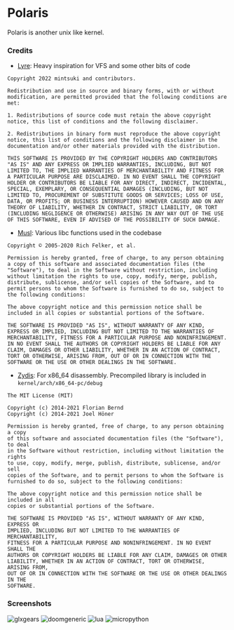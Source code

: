 # Polaris
Polaris is another unix like kernel.


### Credits
- [Lyre](https://github.com/lyre-os/lyre): Heavy inspiration for VFS and some other bits of code
```
Copyright 2022 mintsuki and contributors.

Redistribution and use in source and binary forms, with or without modification, are permitted provided that the following conditions are met:

1. Redistributions of source code must retain the above copyright notice, this list of conditions and the following disclaimer.

2. Redistributions in binary form must reproduce the above copyright notice, this list of conditions and the following disclaimer in the documentation and/or other materials provided with the distribution.

THIS SOFTWARE IS PROVIDED BY THE COPYRIGHT HOLDERS AND CONTRIBUTORS "AS IS" AND ANY EXPRESS OR IMPLIED WARRANTIES, INCLUDING, BUT NOT LIMITED TO, THE IMPLIED WARRANTIES OF MERCHANTABILITY AND FITNESS FOR A PARTICULAR PURPOSE ARE DISCLAIMED. IN NO EVENT SHALL THE COPYRIGHT HOLDER OR CONTRIBUTORS BE LIABLE FOR ANY DIRECT, INDIRECT, INCIDENTAL, SPECIAL, EXEMPLARY, OR CONSEQUENTIAL DAMAGES (INCLUDING, BUT NOT LIMITED TO, PROCUREMENT OF SUBSTITUTE GOODS OR SERVICES; LOSS OF USE, DATA, OR PROFITS; OR BUSINESS INTERRUPTION) HOWEVER CAUSED AND ON ANY THEORY OF LIABILITY, WHETHER IN CONTRACT, STRICT LIABILITY, OR TORT (INCLUDING NEGLIGENCE OR OTHERWISE) ARISING IN ANY WAY OUT OF THE USE OF THIS SOFTWARE, EVEN IF ADVISED OF THE POSSIBILITY OF SUCH DAMAGE.
```
- [Musl](https://musl.libc.org): Various libc functions used in the codebase
```
Copyright © 2005-2020 Rich Felker, et al.

Permission is hereby granted, free of charge, to any person obtaining
a copy of this software and associated documentation files (the
"Software"), to deal in the Software without restriction, including
without limitation the rights to use, copy, modify, merge, publish,
distribute, sublicense, and/or sell copies of the Software, and to
permit persons to whom the Software is furnished to do so, subject to
the following conditions:

The above copyright notice and this permission notice shall be
included in all copies or substantial portions of the Software.

THE SOFTWARE IS PROVIDED "AS IS", WITHOUT WARRANTY OF ANY KIND,
EXPRESS OR IMPLIED, INCLUDING BUT NOT LIMITED TO THE WARRANTIES OF
MERCHANTABILITY, FITNESS FOR A PARTICULAR PURPOSE AND NONINFRINGEMENT.
IN NO EVENT SHALL THE AUTHORS OR COPYRIGHT HOLDERS BE LIABLE FOR ANY
CLAIM, DAMAGES OR OTHER LIABILITY, WHETHER IN AN ACTION OF CONTRACT,
TORT OR OTHERWISE, ARISING FROM, OUT OF OR IN CONNECTION WITH THE
SOFTWARE OR THE USE OR OTHER DEALINGS IN THE SOFTWARE.
```
- [Zydis](https://github.com/zyantific/zydis): For x86_64 disassembly. Precompiled library is included in `kernel/arch/x86_64-pc/debug`
```
The MIT License (MIT)

Copyright (c) 2014-2021 Florian Bernd
Copyright (c) 2014-2021 Joel Höner

Permission is hereby granted, free of charge, to any person obtaining a copy
of this software and associated documentation files (the "Software"), to deal
in the Software without restriction, including without limitation the rights
to use, copy, modify, merge, publish, distribute, sublicense, and/or sell
copies of the Software, and to permit persons to whom the Software is
furnished to do so, subject to the following conditions:

The above copyright notice and this permission notice shall be included in all
copies or substantial portions of the Software.

THE SOFTWARE IS PROVIDED "AS IS", WITHOUT WARRANTY OF ANY KIND, EXPRESS OR
IMPLIED, INCLUDING BUT NOT LIMITED TO THE WARRANTIES OF MERCHANTABILITY,
FITNESS FOR A PARTICULAR PURPOSE AND NONINFRINGEMENT. IN NO EVENT SHALL THE
AUTHORS OR COPYRIGHT HOLDERS BE LIABLE FOR ANY CLAIM, DAMAGES OR OTHER
LIABILITY, WHETHER IN AN ACTION OF CONTRACT, TORT OR OTHERWISE, ARISING FROM,
OUT OF OR IN CONNECTION WITH THE SOFTWARE OR THE USE OR OTHER DEALINGS IN THE
SOFTWARE.
```

### Screenshots

![glxgears](https://cdn.discordapp.com/attachments/743660463287697448/1060565042111713340/image.png)
![doomgeneric](https://cdn.discordapp.com/attachments/743660463287697448/1060486178907893760/Screenshot_2023-01-05_at_2.41.03_PM.png)
![lua](https://cdn.discordapp.com/attachments/1019696634256429096/1064549607171956806/Screenshot_2023-01-16_at_7.49.25_PM.png)
![micropython](https://cdn.discordapp.com/attachments/841656206657716234/1065890859977035786/image.png)
